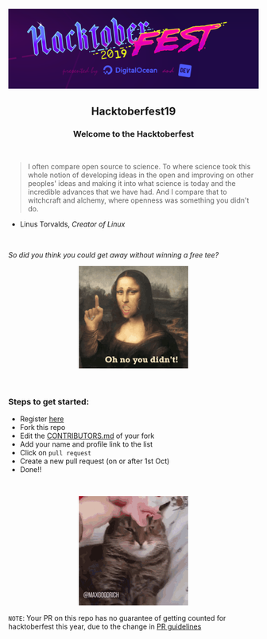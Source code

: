 <p align="center">
    <img src="./static/logo.png" />
</p>

<h2 align="center"> Hacktoberfest19 </h2>

<h3 align = "center" > Welcome to the Hacktoberfest </h3>

<br>

> I often compare open source to science. To where science took this whole notion of developing ideas in the open and improving on other peoples' ideas and making it into what science is today and the incredible advances that we have had. And I compare that to witchcraft and alchemy, where openness was something you didn't do.
- Linus Torvalds, *Creator of Linux*

<br>

*So did you think you could get away without winning a free tee?*

<p align="center">
<img src="./static/mona.gif" />
</p>

<br>

### Steps to get started:
* Register [here](https://hacktoberfest.digitalocean.com/)
* Fork this repo
* Edit the [CONTRIBUTORS.md](./CONTRIBUTORS.md) of your fork
* Add your name and profile link to the list 
* Click on `pull request` 
* Create a new pull request (on or after 1st Oct)
* Done!!

<br>

<p align="center">
<img src="./static/supercat.gif" />
</p>

`NOTE`: Your PR on this repo has no guarantee of getting counted for hacktoberfest this year, due to the change in [PR guidelines](https://hacktoberfest.digitalocean.com/details/#quality-standards)
